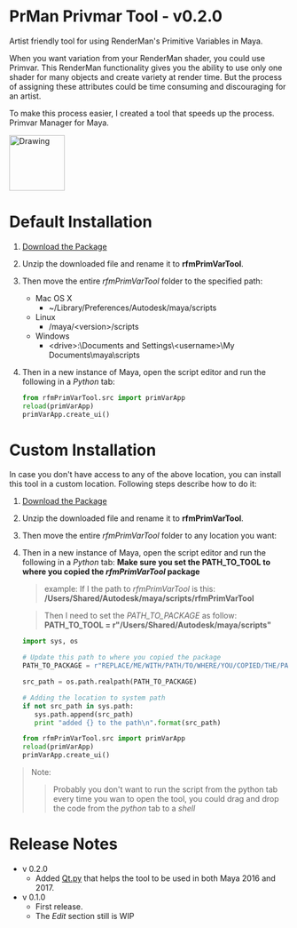 # PrMan Privmar Tool - v0.2.0
Artist friendly tool for using RenderMan's Primitive Variables in Maya.


When you want variation from your RenderMan shader, you could use Primvar.
This RenderMan functionality gives you the ability to use only one shader for
many objects and create variety at render time. But the process of assigning
these attributes could be time consuming and discouraging for an artist.

To make this process easier, I created a tool that speeds up the process.
Primvar Manager for Maya.

<img src="http://alijafargholi.com/wp-content/uploads/2016/05/primVar_manager_v020.png" alt="Drawing" style="width: 100px;margin: auto;"/>

Default Installation
====================

1. [Download the Package](https://github.com/alijafargholi/prman_rfmPrimVarTool/archive/master.zip)
2. Unzip the downloaded file and rename it to **rfmPrimVarTool**.
3. Then move the entire *rfmPrimVarTool*  folder to the specified path:
    * Mac OS X
        * ~/Library/Preferences/Autodesk/maya/scripts
    * Linux
        * /maya/\<version>/scripts
    * Windows
        * \<drive>:\Documents and Settings\\\<username>\\My Documents\\maya\\scripts

4. Then in a new instance of Maya, open the script editor and run the following
 in a *Python* tab:

    ```python
    from rfmPrimVarTool.src import primVarApp
    reload(primVarApp)
    primVarApp.create_ui()
    ```

Custom Installation
===================

In case you don't have access to any of the above location, you can install this tool in a custom location. Following steps describe how to do it:

1. [Download the Package](https://github.com/alijafargholi/prman_rfmPrimVarTool/archive/master.zip)
2. Unzip the downloaded file and rename it to **rfmPrimVarTool**.
3. Then move the entire *rfmPrimVarTool* folder to any location you want:
4. Then in a new instance of Maya, open the script editor and run the following in a *Python* tab: **Make sure you set the PATH_TO_TOOL to where you copied the *rfmPrimVarTool* package**

    > example:
    > If I the path to *rfmPrimVarTool* is this:
    > **/Users/Shared/Autodesk/maya/scripts/rfmPrimVarTool**

    > Then I need to set the *PATH_TO_PACKAGE* as follow:
    > **PATH_TO_TOOL = r"/Users/Shared/Autodesk/maya/scripts"**

    ```python
    import sys, os

    # Update this path to where you copied the package
    PATH_TO_PACKAGE = r"REPLACE/ME/WITH/PATH/TO/WHERE/YOU/COPIED/THE/PACKAGE"

    src_path = os.path.realpath(PATH_TO_PACKAGE)

    # Adding the location to system path
    if not src_path in sys.path:
       sys.path.append(src_path)
       print "added {} to the path\n".format(src_path)

    from rfmPrimVarTool.src import primVarApp
    reload(primVarApp)
    primVarApp.create_ui()
    ```

> Note:
>> Probably you don't want to run the script from the python tab
every time you wan to open the tool, you could drag and drop the code from the *python* tab to a *shell*


Release Notes
=============
* v 0.2.0
    * Added [Qt.py](https://github.com/mottosso/Qt.py) that helps the tool to be used in both Maya 2016 and 2017.
* v 0.1.0
    * First release.
    * The *Edit* section still is WIP
